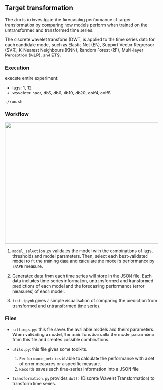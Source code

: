 ## Target transformation
The aim is to investigate the forecasting performance of target transformation by comparing how models perform when trained on the untransformed and transformed time series.

The discrete wavelet transform (DWT) is applied to the time series data for each candidate model, such as Elastic Net (EN), Support Vector Regressor (SVR), K-Nearest Neighbours (KNN), Random Forest (RF), Multi-layer Perceptron (MLP), and ETS.

### Execution
<!-- for testing:
- lags: 1, 12
- wavelets: haar, db5, db6, db19, db20, coif4, coif5
```bash
./run_test.sh
``` -->
execute entire experiment:
- lags: 1, 12
- wavelets: haar, db5, db6, db19, db20, coif4, coif5
```bash
./run.sh
```

### Workflow
<img src="https://imgur.com/NiWCgUn.png" width="900" height="400">


1. <code>model_selection.py</code> validates the model with the combinations of lags, thresholds and model parameters. Then, select each best-validated model to fit the training data and calculate the model's performance by <code>sMAPE</code> measure.

2. Generated data from each time series will store in the JSON file. Each data includes time-series information, untransformed and transformed predictions of each model and the forecasting performance (error measures) of each model.

3. <code>test.ipynb</code> gives a simple visualisation of comparing the prediction from transformed and untransformed time series.

### Files

- <code>settings.py</code>: this file saves the available models and theirs parameters. When validating a model, the main function calls the model parameters from this file and creates possible combinations.

- <code>utils.py</code>: this file gives some toolkits.
  1. <code>Performance_metrics</code> is able to calculate the performance with a set of error measures or a specific measure.
  2. <code>Records</code> saves each time-series information into a JSON file

- <code>transformation.py</code> provides <code>dwt()</code> (Discrete Wavelet Transformation) to transform time series.
